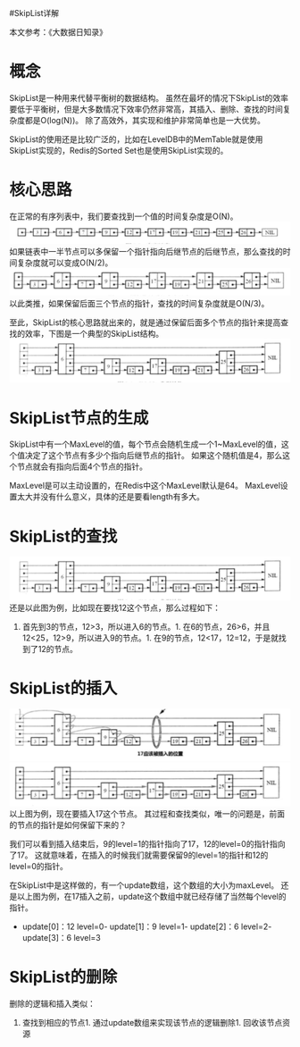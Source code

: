 #SkipList详解
>  
 本文参考：《大数据日知录》 


# 概念

SkipList是一种用来代替平衡树的数据结构。 虽然在最坏的情况下SkipList的效率要低于平衡树，但是大多数情况下效率仍然非常高，其插入、删除、查找的时间复杂度都是O(log(N))。 除了高效外，其实现和维护非常简单也是一大优势。

SkipList的使用还是比较广泛的，比如在LevelDB中的MemTable就是使用SkipList实现的，Redis的Sorted Set也是使用SkipList实现的。

# 核心思路

在正常的有序列表中，我们要查找到一个值的时间复杂度是O(N)。 <img src="https://raw.githubusercontent.com/Double2hao/xujiajia_blog/main/img/2260.png" alt="在这里插入图片描述"> 如果链表中一半节点可以多保留一个指针指向后继节点的后继节点，那么查找的时间复杂度就可以变成O(N/2)。 <img src="https://raw.githubusercontent.com/Double2hao/xujiajia_blog/main/img/2261.png" alt="在这里插入图片描述"> 以此类推，如果保留后面三个节点的指针，查找的时间复杂度就是O(N/3)。

至此，SkipList的核心思路就出来的，就是通过保留后面多个节点的指针来提高查找的效率，下图是一个典型的SkipList结构。 <img src="https://raw.githubusercontent.com/Double2hao/xujiajia_blog/main/img/2262.png" alt="在这里插入图片描述">

# SkipList节点的生成

SkipList中有一个MaxLevel的值，每个节点会随机生成一个1~MaxLevel的值，这个值决定了这个节点有多少个指向后继节点的指针。 如果这个随机值是4，那么这个节点就会有指向后面4个节点的指针。

>  
 MaxLevel是可以主动设置的，在Redis中这个MaxLevel默认是64。 MaxLevel设置太大并没有什么意义，具体的还是要看length有多大。 


# SkipList的查找

<img src="https://raw.githubusercontent.com/Double2hao/xujiajia_blog/main/img/2263.png" alt="在这里插入图片描述"> 还是以此图为例，比如现在要找12这个节点，那么过程如下：
1. 首先到3的节点，12&gt;3，所以进入6的节点。1. 在6的节点，26&gt;6，并且12&lt;25，12&gt;9，所以进入9的节点。1. 在9的节点，12&lt;17，12=12，于是就找到了12的节点。
# SkipList的插入

<img src="https://raw.githubusercontent.com/Double2hao/xujiajia_blog/main/img/2264.png" alt="在这里插入图片描述"><img src="https://raw.githubusercontent.com/Double2hao/xujiajia_blog/main/img/2265.png" alt="在这里插入图片描述"> 以上图为例，现在要插入17这个节点。 其过程和查找类似，唯一的问题是，前面的节点的指针是如何保留下来的？

我们可以看到插入结束后，9的level=1的指针指向了17，12的level=0的指针指向了17。 这就意味着，在插入的时候我们就需要保留9的level=1的指针和12的level=0的指针。

在SkipList中是这样做的，有一个update数组，这个数组的大小为maxLevel。 还是以上图为例，在17插入之前，update这个数组中就已经存储了当然每个level的指针。
- update[0]：12 level=0- update[1]：9 level=1- update[2]：6 level=2- update[3]：6 level=3
# SkipList的删除

删除的逻辑和插入类似：
1. 查找到相应的节点1. 通过update数组来实现该节点的逻辑删除1. 回收该节点资源